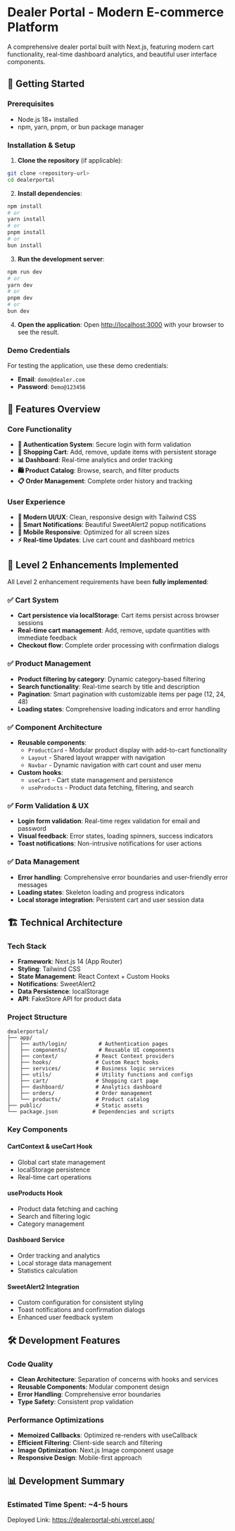 # Dealer Portal - Modern E-commerce Platform

A comprehensive dealer portal built with Next.js, featuring modern cart functionality, real-time dashboard analytics, and beautiful user interface components.

## 🚀 Getting Started

### Prerequisites
- Node.js 18+ installed
- npm, yarn, pnpm, or bun package manager

### Installation & Setup

1. **Clone the repository** (if applicable):
```bash
git clone <repository-url>
cd dealerportal
```

2. **Install dependencies**:
```bash
npm install
# or
yarn install
# or
pnpm install
# or
bun install
```

3. **Run the development server**:
```bash
npm run dev
# or
yarn dev
# or
pnpm dev
# or
bun dev
```

4. **Open the application**:
Open [http://localhost:3000](http://localhost:3000) with your browser to see the result.

### Demo Credentials
For testing the application, use these demo credentials:
- **Email**: `demo@dealer.com`
- **Password**: `Demo@123456`

## 📱 Features Overview

### Core Functionality
- **🔐 Authentication System**: Secure login with form validation
- **🛒 Shopping Cart**: Add, remove, update items with persistent storage
- **📊 Dashboard**: Real-time analytics and order tracking
- **🛍️ Product Catalog**: Browse, search, and filter products
- **📋 Order Management**: Complete order history and tracking

### User Experience
- **🎨 Modern UI/UX**: Clean, responsive design with Tailwind CSS
- **🔔 Smart Notifications**: Beautiful SweetAlert2 popup notifications
- **📱 Mobile Responsive**: Optimized for all screen sizes
- **⚡ Real-time Updates**: Live cart count and dashboard metrics

## 🎯 Level 2 Enhancements Implemented

All Level 2 enhancement requirements have been **fully implemented**:

### ✅ **Cart System**
- **Cart persistence via localStorage**: Cart items persist across browser sessions
- **Real-time cart management**: Add, remove, update quantities with immediate feedback
- **Checkout flow**: Complete order processing with confirmation dialogs

### ✅ **Product Management**
- **Product filtering by category**: Dynamic category-based filtering
- **Search functionality**: Real-time search by title and description
- **Pagination**: Smart pagination with customizable items per page (12, 24, 48)
- **Loading states**: Comprehensive loading indicators and error handling

### ✅ **Component Architecture**
- **Reusable components**: 
  - `ProductCard` - Modular product display with add-to-cart functionality
  - `Layout` - Shared layout wrapper with navigation
  - `Navbar` - Dynamic navigation with cart count and user menu
- **Custom hooks**:
  - `useCart` - Cart state management and persistence
  - `useProducts` - Product data fetching, filtering, and search

### ✅ **Form Validation & UX**
- **Login form validation**: Real-time regex validation for email and password
- **Visual feedback**: Error states, loading spinners, success indicators
- **Toast notifications**: Non-intrusive notifications for user actions

### ✅ **Data Management**
- **Error handling**: Comprehensive error boundaries and user-friendly error messages
- **Loading states**: Skeleton loading and progress indicators
- **Local storage integration**: Persistent cart and user session data

## 🏗️ Technical Architecture

### Tech Stack
- **Framework**: Next.js 14 (App Router)
- **Styling**: Tailwind CSS
- **State Management**: React Context + Custom Hooks
- **Notifications**: SweetAlert2
- **Data Persistence**: localStorage
- **API**: FakeStore API for product data

### Project Structure
```
dealerportal/
├── app/
│   ├── auth/login/          # Authentication pages
│   ├── components/          # Reusable UI components
│   ├── context/            # React Context providers
│   ├── hooks/              # Custom React hooks
│   ├── services/           # Business logic services
│   ├── utils/              # Utility functions and configs
│   ├── cart/               # Shopping cart page
│   ├── dashboard/          # Analytics dashboard
│   ├── orders/             # Order management
│   └── products/           # Product catalog
├── public/                 # Static assets
└── package.json           # Dependencies and scripts
```

### Key Components

#### **CartContext & useCart Hook**
- Global cart state management
- localStorage persistence
- Real-time cart operations

#### **useProducts Hook**
- Product data fetching and caching
- Search and filtering logic
- Category management

#### **Dashboard Service**
- Order tracking and analytics
- Local storage data management
- Statistics calculation

#### **SweetAlert2 Integration**
- Custom configuration for consistent styling
- Toast notifications and confirmation dialogs
- Enhanced user feedback system

## 🛠️ Development Features

### Code Quality
- **Clean Architecture**: Separation of concerns with hooks and services
- **Reusable Components**: Modular component design
- **Error Handling**: Comprehensive error boundaries
- **Type Safety**: Consistent prop validation

### Performance Optimizations
- **Memoized Callbacks**: Optimized re-renders with useCallback
- **Efficient Filtering**: Client-side search and filtering
- **Image Optimization**: Next.js Image component usage
- **Responsive Design**: Mobile-first approach

## 📊 Development Summary

### **Estimated Time Spent: ~4-5 hours**
Deployed Link: https://dealerportal-phi.vercel.app/
